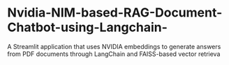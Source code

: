 # Nvidia-NIM-based-RAG-Document-Chatbot-using-Langchain-
A Streamlit application that uses NVIDIA embeddings to generate answers from PDF documents through LangChain and FAISS-based vector retrieva
